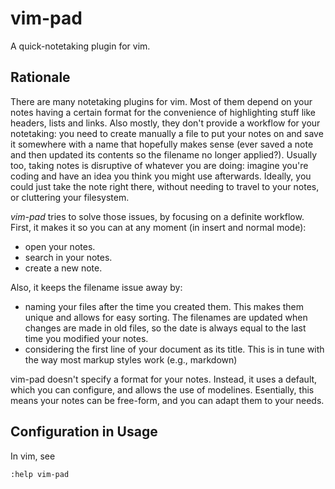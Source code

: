 # vim-pad

A quick-notetaking plugin for vim.

## Rationale

There are many notetaking plugins for vim. Most of them depend on your notes
having a certain format for the convenience of highlighting stuff like headers,
lists and links. Also mostly, they don't provide a workflow for your notetaking:
you need to create manually a file to put your notes on and save it somewhere
with a name that hopefully makes sense (ever saved a note and then updated its
contents so the filename no longer applied?). Usually too, taking notes is
disruptive of whatever you are doing: imagine you're coding and have an idea you
think you might use afterwards. Ideally, you could just take the note right
there, without needing to travel to your notes, or cluttering your filesystem.

*vim-pad* tries to solve those issues, by focusing on a definite workflow.
First, it makes it so you can at any moment (in insert and normal mode):

- open your notes.
- search in your notes.
- create a new note.

Also, it keeps the filename issue away by:

- naming your files after the time you created them. This makes them unique and
  allows for easy sorting. The filenames are updated when changes are made in
  old files, so the date is always equal to the last time you modified your
  notes.
- considering the first line of your document as its title. This is in tune with
  the way most markup styles work (e.g., markdown)

vim-pad doesn't specify a format for your notes. Instead, it uses a default,
which you can configure, and allows the use of modelines. Esentially, this
means your notes can be free-form, and you can adapt them to your needs.

## Configuration in Usage

In vim, see

	:help vim-pad
